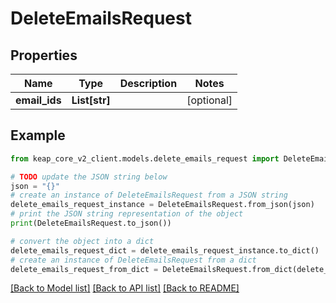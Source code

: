 # DeleteEmailsRequest


## Properties

Name | Type | Description | Notes
------------ | ------------- | ------------- | -------------
**email_ids** | **List[str]** |  | [optional] 

## Example

```python
from keap_core_v2_client.models.delete_emails_request import DeleteEmailsRequest

# TODO update the JSON string below
json = "{}"
# create an instance of DeleteEmailsRequest from a JSON string
delete_emails_request_instance = DeleteEmailsRequest.from_json(json)
# print the JSON string representation of the object
print(DeleteEmailsRequest.to_json())

# convert the object into a dict
delete_emails_request_dict = delete_emails_request_instance.to_dict()
# create an instance of DeleteEmailsRequest from a dict
delete_emails_request_from_dict = DeleteEmailsRequest.from_dict(delete_emails_request_dict)
```
[[Back to Model list]](../README.md#documentation-for-models) [[Back to API list]](../README.md#documentation-for-api-endpoints) [[Back to README]](../README.md)


